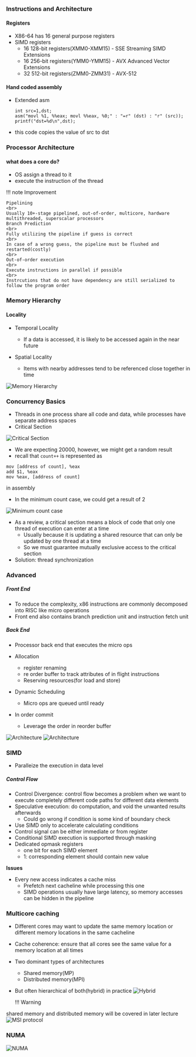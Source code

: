 ### Instructions and Architecture

#### Registers

- X86-64 has 16 general purpose registers
- SIMD registers
  - 16 128-bit registers(XMM0-XMM15) - SSE Streaming SIMD Extensions
  - 16 256-bit registers(YMM0-YMM15) - AVX Advanced Vector Extensions
  - 32 512-bit registers(ZMM0-ZMM31) - AVX-512

#### Hand coded assembly

- Extended asm

  ```
  int src=1,dst;
  asm("movl %1, %%eax; movl %%eax, %0;" : "=r" (dst) : "r" (src));
  printf("dst=%d\n",dst);
  ```

- this code copies the value of src to dst

### Processor Architecture

#### what does a core do?

- OS assign a thread to it
- execute the instruction of the thread

!!! note Improvement

    Pipelining
    <br>
    Usually 10+-stage pipelined, out-of-order, multicore, hardware multithreaded, superscalar processors
    Branch Prediction
    <br>
    Fully utilizing the pipeline if guess is correct
    <br>
    In case of a wrong guess, the pipeline must be flushed and restarted(costly)
    <br>
    Out-of-order execution
    <br>
    Execute instructions in parallel if possible
    <br>
    Instrcutions that do not have dependency are still serialized to follow the program order

### Memory Hierarchy

#### Locality

- Temporal Locality

  - If a data is accessed, it is likely to be accessed again in the near future

- Spatial Locality
  - Items with nearby addresses tend to be referenced close together in time

![Memory Hierarchy](https://i.imgur.com/7Hd6s16.png)

### Concurrency Basics

- Threads in one process share all code and data, while processes have separate address spaces
- Critical Section

![Critical Section](https://i.imgur.com/yp17Fym.png)

- We are expecting 20000, however, we might get a random result
- recall that `count++` is represented as

```
mov [address of count], %eax
add $1, %eax
mov %eax, [address of count]
```

in assembly

- In the minimum count case, we could get a result of 2

![Minimum count case](https://i.imgur.com/N4RvA5K.png)

- As a review, a critical section means a block of code that only one thread of execution can enter at a time
  - Usually because it is updating a shared resource that can only be updated by one thread at a time
  - So we must guarantee mutually exclusive access to the critical section
- Solution: thread synchronization

### Advanced

##### Front End

- To reduce the complexity, x86 instructions are commonly decomposed into RISC like micro operations
- Front end also contains branch prediction unit and instruction fetch unit

##### Back End

- Processor back end that executes the micro ops
- Allocation
  - register renaming
  - re order buffer to track attributes of in flight instructions
  - Reserving resources(for load and store)
- Dynamic Scheduling
  - Micro ops are queued until ready
- In order commit

  - Leverage the order in reorder buffer

![Architecture](https://i.imgur.com/t753wVR.png)
![Architecture](https://i.imgur.com/x5r5Q69.png)

### SIMD

- Paralleize the execution in data level

##### Control Flow

- Control Divergence: control flow becomes a problem when we want to execute completely different code paths for different data elements
- Speculative execution: do computation, and void the unwanted results afterwards
  - Could go wrong if condition is some kind of boundary check
- Use SIMD only to accelerate calculating conditions
- Control signal can be either immediate or from register
- Conditional SIMD execution is supported through masking
- Dedicated opmask registers
  - one bit for each SIMD element
  - 1: corresponding element should contain new value

**Issues**

- Every new access indicates a cache miss
  - Prefetch next cacheline while processing this one
  - SIMD operations usually have large latency, so memory accesses can be hidden in the pipeline

### Multicore caching

- Different cores may want to update the same memory location or different memory locations in the same cacheline
- Cache coherence: ensure that all cores see the same value for a memory location at all times
- Two dominant types of architectures
  - Shared memory(MP)
  - Distributed memory(MPI)
- But often hierarchical of both(hybrid) in practice
  ![Hybrid](https://i.imgur.com/AVASYhG.png)

  !!! Warning

shared memory and distributed memory will be covered in later lecture
![MSI protocol](https://i.imgur.com/iKGyPVF.png)

### NUMA

![NUMA](https://i.imgur.com/LgxcoEv.png)
